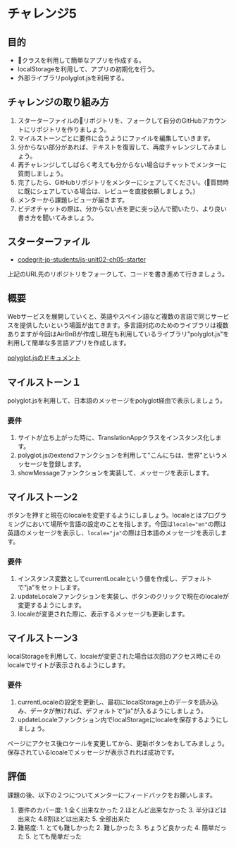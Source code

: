 # チャレンジ5

## 目的

- クラスを利用して簡単なアプリを作成する。
- localStorageを利用して、アプリの初期化を行う。
- 外部ライブラリpolyglot.jsを利用する。

## チャレンジの取り組み方

1. スターターファイルのリポジトリを、フォークして自分のGitHubアカウントにリポジトリを作りましょう。
2. マイルストーンごとに要件に合うようにファイルを編集していきます。
3. 分からない部分があれば、テキストを復習して、再度チャレンジしてみましょう。
4. 再チャレンジしてしばらく考えても分からない場合はチャットでメンターに質問しましょう。
5. 完了したら、GitHubリポジトリをメンターにシェアしてください。(質問時に既にシェアしている場合は、レビューを直接依頼しましょう。)
6. メンターから課題レビューが届きます。
7. ビデオチャットの際は、分からない点を更に突っ込んで聞いたり、より良い書き方を聞いてみましょう。

## スターターファイル

- [codegrit-jp-students/js-unit02-ch05-starter](https://github.com/codegrit-jp-students/js-unit02-ch05-starter)

上記のURL先のリポジトリをフォークして、コードを書き進めて行きましょう。

## 概要

Webサービスを展開していくと、英語やスペイン語など複数の言語で同じサービスを提供したいという場面が出てきます。多言語対応のためのライブラリは複数ありますが今回はAirBnBが作成し現在も利用しているライブラリ"polyglot.js"を利用して簡単な多言語アプリを作成します。

[polyglot.jsのドキュメント](http://airbnb.io/polyglot.js/)

## マイルストーン１

polyglot.jsを利用して、日本語のメッセージをpolyglot経由で表示しましょう。

### 要件

1. サイトが立ち上がった時に、TranslationAppクラスをインスタンス化します。
2. polyglot.jsのextendファンクションを利用して"こんにちは、世界"というメッセージを登録します。
3. showMessageファンクションを実装して、メッセージを表示します。


## マイルストーン2

ボタンを押すと現在のlocaleを変更するようにしましょう。localeとはプログラミングにおいて場所や言語の設定のことを指します。今回は`locale="en"`の際は英語のメッセージを表示し、`locale="ja"`の際は日本語のメッセージを表示します。

### 要件

1. インスタンス変数としてcurrentLocaleという値を作成し、デフォルトで"ja"をセットします。
2. updateLocaleファンクションを実装し、ボタンのクリックで現在のlocaleが変更するようにします。
3. localeが変更された際に、表示するメッセージも更新します。

## マイルストーン3

localStorageを利用して、localeが変更された場合は次回のアクセス時にそのlocaleでサイトが表示されるようにします。

### 要件

1. currentLocaleの設定を更新し、最初にlocalStorage上のデータを読み込み、データが無ければ、デフォルトで"ja"が入るようにしましょう。
2. updateLocaleファンクション内でlocalStorageにlocaleを保存するようにしましょう。

ページにアクセス後ロケールを変更してから、更新ボタンをおしてみましょう。保存されているlcoaleでメッセージが表示されれば成功です。

## 評価

課題の後、以下の２つについてメンターにフィードバックをお願いします。

1. 要件のカバー度: 1.全く出来なかった 2.ほとんど出来なかった 3. 半分ほどは出来た 4.8割ほどは出来た 5. 全部出来た
2. 難易度: 1. とても難しかった 2. 難しかった 3. ちょうど良かった 4. 簡単だった 5. とても簡単だった
